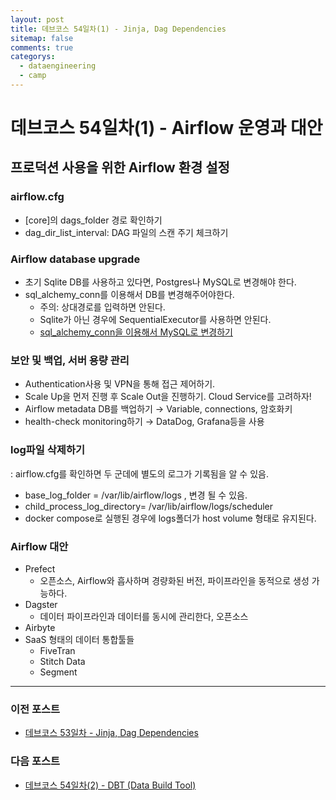 ```yaml
---
layout: post
title: 데브코스 54일차(1) - Jinja, Dag Dependencies
sitemap: false
comments: true
categorys:
  - dataengineering
  - camp
---
```


# 데브코스 54일차(1) - Airflow 운영과 대안

## 프로덕션 사용을 위한 Airflow 환경 설정

### airflow.cfg
- [core]의 dags_folder 경로 확인하기
- dag_dir_list_interval: DAG 파일의 스캔 주기 체크하기

### Airflow database upgrade
- 초기 Sqlite DB를 사용하고 있다면, Postgres나 MySQL로 변경해야 한다.
- sql_alchemy_conn를 이용해서 DB를 변경해주어야한다.
  - 주의: 상대경로를 입력하면 안된다.
  - Sqlite가 아닌 경우에 SequentialExecutor를 사용하면 안된다.
  - [sql_alchemy_conn을 이용해서 MySQL로 변경하기](https://spidyweb.tistory.com/349)

### 보안 및 백업, 서버 용량 관리
- Authentication사용 및 VPN을 통해 접근 제어하기.
- Scale Up을 먼저 진행 후 Scale Out을 진행하기. Cloud Service를 고려하자!
- Airflow metadata DB를 백업하기 → Variable, connections, 암호화키
- health-check monitoring하기 → DataDog, Grafana등을 사용

### log파일 삭제하기
: airflow.cfg를 확인하면 두 군데에 별도의 로그가 기록됨을 알 수 있음.
- base_log_folder = /var/lib/airflow/logs , 변경 될 수 있음.
- child_process_log_directory= /var/lib/airflow/logs/scheduler
- docker compose로 실행된 경우에 logs폴더가 host volume 형태로 유지된다.

### Airflow 대안
- Prefect
    - 오픈소스, Airflow와 흡사하며 경량화된 버전, 파이프라인을 동적으로 생성 가능하다.
- Dagster
    - 데이터 파이프라인과 데이터를 동시에 관리한다, 오픈소스
- Airbyte
- SaaS 형태의 데이터 통합툴들
    - FiveTran
    - Stitch Data
    - Segment


---
### 이전 포스트
- [데브코스 53일차 - Jinja, Dag Dependencies](https://poriz.github.io/dataengineering/camp/2024-01-03-dataengineering-camp-Day53/)
### 다음 포스트
- [데브코스 54일차(2) - DBT (Data Build Tool)](https://poriz.github.io/dataengineering/camp/2024-01-04-dataengineering-camp-Day54_2/)
